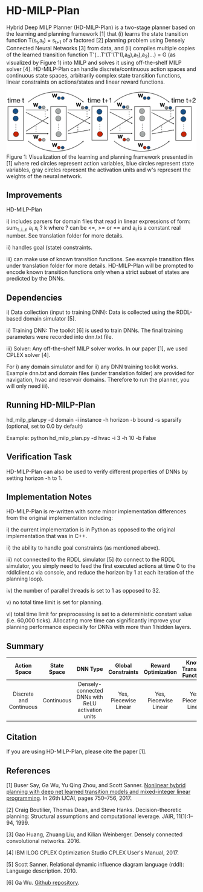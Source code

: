 # HD-MILP-Plan

Hybrid Deep MILP Planner (HD-MILP-Plan) is a two-stage planner based on the learning and planning framework [1] that (i) learns the state transition function T(s<sub>t</sub>,a<sub>t</sub>) = s<sub>t+1</sub> of a factored [2] planning problem using Densely Connected Neural Networks [3] from data, and (ii) compiles multiple copies of the learned transition function T'(...T'(T'(T'(I,a<sub>0</sub>),a<sub>1</sub>),a<sub>2</sub>)...) = G (as visualized by Figure 1) into MILP and solves it using off-the-shelf MILP solver [4]. HD-MILP-Plan can handle discrete/continuous action spaces and continuous state spaces, arbitrarily complex state transition functions, linear constraints on actions/states and linear reward functions.

![alt text](./hdmilpplan.png)
Figure 1: Visualization of the learning and planning framework presented in [1] where red circles represent action variables, blue circles represent state variables, gray circles represent the activation units and w's represent the weights of the neural network.

## Improvements

HD-MILP-Plan

i) includes parsers for domain files that read in linear expressions of form: sum<sub>1..i..n</sub> a<sub>i</sub> x<sub>i</sub> ? k where ? can be <=, >= or == and a<sub>i</sub> is a constant real number. See translation folder for more details.

ii) handles goal (state) constraints. 

iii) can make use of known transition functions. See example transition files under translation folder for more details. HD-MILP-Plan will be prompted to encode known transition functions only when a strict subset of states are predicted by the DNNs. 

## Dependencies

i) Data collection (input to training DNN): Data is collected using the RDDL-based domain simulator [5]. 

ii) Training DNN: The toolkit [6] is used to train DNNs. The final training parameters were recorded into dnn.txt file.

iii) Solver: Any off-the-shelf MILP solver works. In our paper [1], we used CPLEX solver [4].

For i) any domain simulator and for ii) any DNN training toolkit works. Example dnn.txt and domain files (under translation folder) are provided for navigation, hvac and reservoir domains. Therefore to run the planner, you will only need iii).

## Running HD-MILP-Plan

hd_milp_plan.py -d domain -i instance -h horizon -b bound -s sparsify (optional, set to 0.0 by default)

Example: python hd_milp_plan.py -d hvac -i 3 -h 10 -b False

## Verification Task

HD-MILP-Plan can also be used to verify different properties of DNNs by setting horizon -h to 1.

## Implementation Notes

HD-MILP-Plan is re-written with some minor implementation differences from the original implementation including:

i) the current implementation is in Python as opposed to the original implementation that was in C++.

ii) the ability to handle goal constraints (as mentioned above).

iii) not connected to the RDDL simulator [5] (to connect to the RDDL simulator, you simply need to feed the first executed actions at time 0 to the rddlclient.c via console, and reduce the horizon by 1 at each iteration of the planning loop).

iv) the number of parallel threads is set to 1 as opposed to 32.

v) no total time limit is set for planning.

vi) total time limit for preprocessing is set to a deterministic constant value (i.e. 60,000 ticks). Allocating more time can significantly improve your planning performance especially for DNNs with more than 1 hidden layers.

## Summary

| Action Space | State Space  | DNN Type | Global Constraints  | Reward Optimization | Known Transition Functions |
| :---:   | :-: | :-: | :-: | :-: | :-: | 
| Discrete and Continuous | Continuous | Densely-connected DNNs with ReLU activation units | Yes, Piecewise Linear | Yes, Piecewise Linear | Yes, Piecewise Linear |

## Citation

If you are using HD-MILP-Plan, please cite the paper [1].

## References
[1] Buser Say, Ga Wu, Yu Qing Zhou, and Scott Sanner. [Nonlinear hybrid planning with deep net learned transition models and mixed-integer linear programming](http://static.ijcai.org/proceedings-2017/0104.pdf). In 26th IJCAI, pages 750–756, 2017.

[2] Craig Boutilier, Thomas Dean, and Steve Hanks. Decision-theoretic planning: Structural assumptions and computational leverage. JAIR, 11(1):1–94, 1999.

[3] Gao Huang, Zhuang Liu, and Kilian Weinberger. Densely connected convolutional networks. 2016.

[4] IBM ILOG CPLEX Optimization Studio CPLEX User's Manual, 2017.

[5] Scott Sanner. Relational dynamic influence diagram language (rddl): Language description. 2010.

[6] Ga Wu. [Github repository](https://github.com/wuga214/PAPER_IJCAI17_HybridPlanning_NeuralNetwork_MILP).
